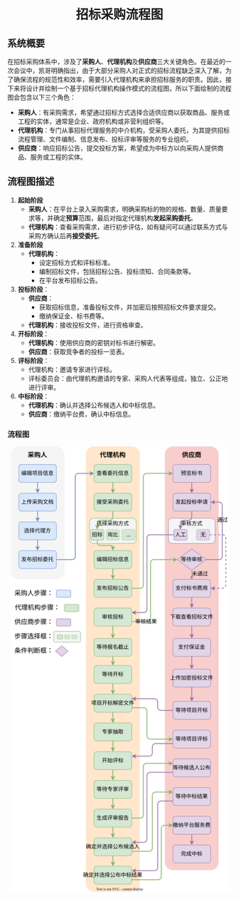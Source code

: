 # <center>招标采购流程图<center/>

## 系统概要

在招标采购体系中，涉及了**采购人**、**代理机构**及**供应商**三大关键角色。在最近的一次会议中，凯哥明确指出，由于大部分采购人对正式的招标流程缺乏深入了解，为了确保流程的规范性和效率，需要引入代理机构来承担招标服务的职责。因此，接下来将设计并绘制一个基于招标代理机构操作模式的流程图，所以下面绘制的流程图会包含以下三个角色：

- **采购人**：有采购需求，希望通过招标方式选择合适供应商以获取商品、服务或工程的实体，通常是企业、政府机构或非营利组织等。
- **代理机构**：专门从事招标代理服务的中介机构，受采购人委托，为其提供招标流程管理、文件编制、信息发布、投标评审等服务的专业组织。
- **供应商**：响应招标公告，提交投标方案，希望成为中标方以向采购人提供商品、服务或工程的实体。

## 流程图描述

1. **起始阶段**
    - **采购人**：在平台上录入采购需求，明确采购标的物的规格、数量、质量要求等，并确定**预算**范围，最后对指定代理机构**发起采购委托**。
    - **代理机构**：查看采购需求，进行初步评估，如有疑问可以通过联系方式与采购方确认后再**接受委托**。
2. **准备阶段**
    - **代理机构**：
        - 设定招标方式和评标标准。
        - 编制招标文件，包括招标公告、投标须知、合同条款等。
        - 在平台发布招标公告。
3. **投标阶段**：
    - **供应商**：
        - 获取招标信息，准备投标文件，并加密后按照招标文件要求提交。
        - 缴纳保证金、标书费等。
    - **代理机构**：接收投标文件，进行资格审查。
4. **开标阶段**：
    - **代理机构**：使用供应商的密钥对标书进行解密。
    - **供应商**：获取竞争者的投标一览表。
6. **评标阶段**：
    - 代理机构：邀请专家进行评标。
    - 评标委员会：由代理机构邀请的专家、采购人代表等组成，独立、公正地进行评审。
7. **中标阶段**：
    - **代理机构**：确认并选择公布候选人和中标信息。
    - **供应商**：缴纳平台费，确认中标信息。

<div STYLE="page-break-after: always;"></div>

### 流程图
<center><img src="./图片/招标采购流程图.svg"  height="1000" alt="招标采购流程图"/> <center/>